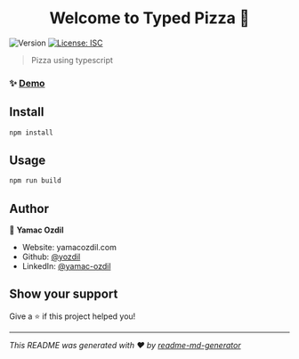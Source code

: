 <h1 align="center">Welcome to Typed Pizza 🍕</h1>
<p>
  <img alt="Version" src="https://img.shields.io/badge/version-1.0.0-blue.svg?cacheSeconds=2592000" />
  <a href="#" target="_blank">
    <img alt="License: ISC" src="https://img.shields.io/badge/License-ISC-yellow.svg" />
  </a>
</p>

> Pizza using typescript

### ✨ [Demo](www.google.com)

## Install

```sh
npm install
```

## Usage

```sh
npm run build
```

## Author

👤 **Yamac Ozdil**

* Website: yamacozdil.com
* Github: [@yozdil](https://github.com/yozdil)
* LinkedIn: [@yamac-ozdil](https://linkedin.com/in/yamac-ozdil)

## Show your support

Give a ⭐️ if this project helped you!

***
_This README was generated with ❤️ by [readme-md-generator](https://github.com/kefranabg/readme-md-generator)_